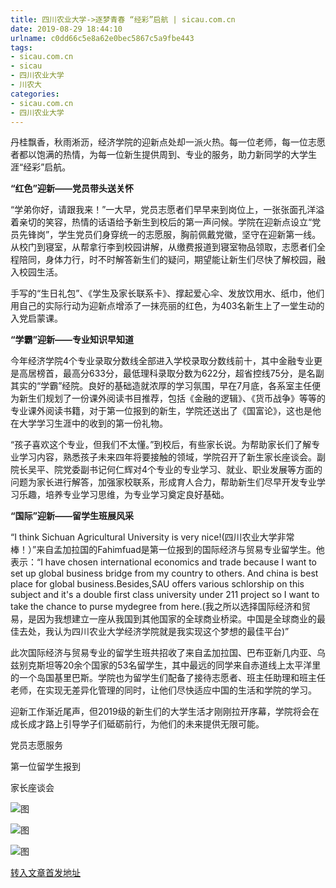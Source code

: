 ```yaml
---
title: 四川农业大学->逐梦青春 “经彩”启航 | sicau.com.cn
date: 2019-08-29 18:44:10
urlname: c0dd66c5e8a62e0bec5867c5a9fbe443
tags: 
- sicau.com.cn
- sicau
- 四川农业大学
- 川农大
categories:
- sicau.com.cn
- 四川农业大学
---
```



丹桂飘香，秋雨淅沥，经济学院的迎新点处却一派火热。每一位老师，每一位志愿者都以饱满的热情，为每一位新生提供周到、专业的服务，助力新同学的大学生涯“经彩”启航。

**“红色”迎新——党员带头送关怀**

“学弟你好，请跟我来！”一大早，党员志愿者们早早来到岗位上，一张张面孔洋溢着亲切的笑容，热情的话语给予新生到校后的第一声问候。学院在迎新点设立“党员先锋岗”，学生党员们身穿统一的志愿服，胸前佩戴党徽，坚守在迎新第一线。从校门到寝室，从帮拿行李到校园讲解，从缴费报道到寝室物品领取，志愿者们全程陪同，身体力行，时不时解答新生们的疑问，期望能让新生们尽快了解校园，融入校园生活。

手写的“生日礼包”、《学生及家长联系卡》、撑起爱心伞、发放饮用水、纸巾，他们用自己的实际行动为迎新点增添了一抹亮丽的红色，为403名新生上了一堂生动的入党启蒙课。

**“学霸”迎新——专业知识早知道**

今年经济学院4个专业录取分数线全部进入学校录取分数线前十，其中金融专业更是高居榜首，最高分633分，最低理科录取分数为622分，超省控线75分，是名副其实的“学霸”经院。良好的基础造就浓厚的学习氛围，早在7月底，各系室主任便为新生们规划了一份课外阅读书目推荐，包括《金融的逻辑》、《货币战争》等等的专业课外阅读书籍，对于第一位报到的新生，学院还送出了《国富论》，这也是他在大学学习生涯中的收到的第一份礼物。

“孩子喜欢这个专业，但我们不太懂。”到校后，有些家长说。为帮助家长们了解专业学习内容，熟悉孩子未来四年将要接触的领域，学院召开了新生家长座谈会。副院长吴平、院党委副书记何仁辉对4个专业的专业学习、就业、职业发展等方面的问题为家长进行解答，加强家校联系，形成育人合力，帮助新生们尽早开发专业学习乐趣，培养专业学习思维，为专业学习奠定良好基础。

**“国际”迎新——留学生班展风采**

“I think Sichuan Agricultural University is very nice!(四川农业大学非常棒！）”来自孟加拉国的Fahimfuad是第一位报到的国际经济与贸易专业留学生。他表示：“I have chosen international economics and trade because I want to set up global business bridge from my country to others. And china is best place for global business.Besides,SAU offers various schlorship on this subject and it's a double first class university under 211 project so I want to take the chance to purse mydegree from here.(我之所以选择国际经济和贸易，是因为我想建立一座从我国到其他国家的全球商业桥梁。中国是全球商业的最佳去处，我认为四川农业大学经济学院就是我实现这个梦想的最佳平台)”

此次国际经济与贸易专业的留学生班共招收了来自孟加拉国、巴布亚新几内亚、乌兹别克斯坦等20余个国家的53名留学生，其中最远的同学来自赤道线上太平洋里的一个岛国基里巴斯。学院也为留学生们配备了接待志愿者、班主任助理和班主任老师，在实现无差异化管理的同时，让他们尽快适应中国的生活和学院的学习。

迎新工作渐近尾声，但2019级的新生们的大学生活才刚刚拉开序幕，学院将会在成长成才路上引导学子们砥砺前行，为他们的未来提供无限可能。

党员志愿服务

第一位留学生报到

家长座谈会



![图](https://news.sicau.edu.cn/__local/5/88/63/ECBD734A3D3C763CFBDFAB81F4D_ECD3E6C4_F656.jpg)

![图](https://news.sicau.edu.cn/__local/D/59/0C/64030C8C7C689A22976871BCCD8_32BF3949_1A33E.jpg)

![图](https://news.sicau.edu.cn/__local/5/6F/36/3430CB263C5CFC58716415B21E1_213EF5C7_191F8.jpg)

[转入文章首发地址](https://news.sicau.edu.cn/info/1078/53020.htm)
